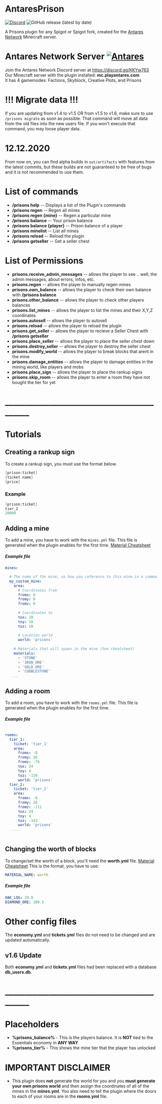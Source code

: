 # AntaresPrison 
[![Discord](https://discordapp.com/api/guilds/649703068799336454/widget.png)](https://discordapp.com/invite/KKYw763)
![GitHub release (latest by date)](https://img.shields.io/github/v/release/piotrwyrw/AntaresPrison?style=social)


A Prisons plugin for any Spigot or Spigot fork, created for the [Antares Network](https://playantares.com/) Minecraft server.


# Antares Network Server [![Antares](https://cdn.discordapp.com/icons/649703068799336454/1a7ef8f706cd60d62547d2c7dc08d6f0.png)](https://discordapp.com/invite/KKYw763)
Join the Antares Network Discord server at https://discord.gg/KKYw763  
Our Minecraft server with the plugin installed: **mc.playantares.com**  
It has 4 gamemodes: Factions, Skyblock, Creative Plots, and Prisons

# !!! Migrate data !!!
If you are updating from v1.4 to v1.5 OR from v1.5 to v1.6, make sure to use `/prisons migrate` as soon as possible.
That command will move all data from the old files into the new users file.
If you won't execute that command, you may loose player data.


# 12.12.2020
From now on, you can find alpha builds in `out/artifacts` with features from the latest commits,
but these builds are not guaranteed to be free of bugs and it is not recommended to use them.

# List of commands
* **/prisons help** -- Displays a list of the Plugin's commands
* **/prisons regen** -- Regen all mines
* **/prisons regen {mine}** -- Regen a particular mine
* **/prisons balance** -- Your prison balance
* **/prisons balance {player}** -- Prison balance of a player
* **/prisons minelist** -- List all mines
* **/prisons reload** -- Reload the plugin
* **/prisons getseller** -- Get a seller chest

# List of Permissions
* **prisons.receive_admin_messages** --  allows the player to see .. well, the admin messages, about errors, infos, etc.
* **prisons.regen** -- allows the player to manually regen mines
* **prisons.own_balance**  -- allows the player to check their own balance with **/prisons balance**
* **prisons.other_balance** -- allows the player to check other players balances
* **prisons.list_mines** -- allows the player to list the mines and their X,Y,Z coordinates
* **prisons.autosell** -- allows the player to autosell 
* **prisons.reload** -- allows the player to reload the plugin
* **prisons.get_seller** -- allows the player to recieve a Seller Chest with **/prisons getseller**
* **prisons.place_seller** -- allows the player to place the seller chest down
* **prisons.destroy_seller** -- allows the player to destroy the seller chest
* **prisons.modify_world** -- allows the player to break blocks that arent in the mine
* **prisons.damage_entities** -- allows the player to damage entities in the mining world, like players and mobs 
* **prisons.place_sign** -- allows the player to place the rankup signs
* **prisons.skip_room** -- allows the player to enter a room they have not bought the tier for yet

# ___________________________________________
# Tutorials
## Creating a rankup sign
To create a rankup sign, you must use the format below.
```c
[prison:ticket]  
{ticket name}
{price}
```
### Example
```c
[prison:ticket]
tier_2
20000
```

## Adding a mine
To add a mine, you have to work with the `mines.yml` file.
This file is generated when the plugin enables for the first time.
[Material Cheatsheet](https://hub.spigotmc.org/javadocs/spigot/org/bukkit/Material.html)

##### Example file
```yml
mines:

  # The name of the mine, so how you reference to this mine in a command
  my_custom_mine:
    area:
      # Coordinates from
      fromx: 0
      fromy: 0
      fromz: 0
      
      # Coordinates to
      tox: 10
      toy: 10
      toz: 10
      
      # Location world
      world: 'prisons'
      
    # Materials that will spawn in the mine (See cheatsheet)
    materials:
      - 'STONE'
      - 'IRON_ORE'
      - 'GOLD_ORE'
      - 'COBBLESTONE'
   ...
```

## Adding a room
To add a room, you have to work with the `rooms.yml` file.
This file is generated when the plugin enables for the first time.

##### Example file
```yml

rooms:
  tier_1:
    ticket: 'tier_1'
    area:
      fromx: -8
      fromy: 26
      fromz: -76
      tox: 24
      toy: 4
      toz: -110
      world: 'prisons'
  tier_2:
    ticket: 'tier_2'
    area:
      fromx: -8
      fromy: 26
      fromz: -111
      tox: 24
      toy: 4
      toz: -143
      world: 'prisons'
   ...
      
```

## Changing the worth of blocks
To change/set the worth of a block, you'll need the **worth.yml** file.
[Material Cheatsheet](https://hub.spigotmc.org/javadocs/spigot/org/bukkit/Material.html)
This is the format, you have to use:
```yml
MATERIAL_NAME: worth
```
##### Example file
```yml
OAK_LOG: 20.0
DIAMOND_ORE: 100.5
```


# Other config files
The **economy.yml** and **tickets.yml** files do not need to be changed and are updated automatically.

## v1.6 Update
Both **economy.yml** and **tickets.yml** files had been replaced with a database **db_users.db**.
# ___________________________________________

# Placeholders
* **%prisons_balance%** - This is the players balance. It is **NOT** tied to the Essentials economy in **ANY WAY**  
* **%prisons_tier%** -  This shows the mine tier that the player has unlocked

# IMPORTANT DISCLAIMER

* This plugin does **not** generate the world for you and you **must generate your own prisons world**  and then assign the coordinates of all of the mines in the **mines.yml**. You also need to tell the plugin where the doors to each of your rooms are in the **rooms.yml** file.
